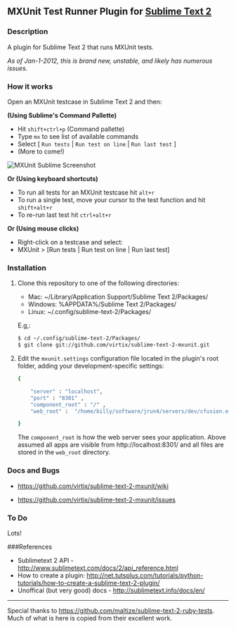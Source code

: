 ## MXUnit Test Runner Plugin for [Sublime Text 2](http://www.sublimetext.com/)

### Description
A plugin for Sublime Text 2 that runs MXUnit tests.

_As of Jan-1-2012, this is brand new, unstable, and likely has numerous issues._

### How it works

Open an MXUnit testcase in Sublime Text 2 and then:

__(Using Sublime's Command Pallette)__

 - Hit ```shift+ctrl+p``` (Command pallette)
 - Type ```mx``` to see list of available commands
 - Select [ ```Run tests``` | ```Run test on line``` | ```Run last test``` ]
 - (More to come!)


![MXUnit Sublime Screenshot](https://github.com/virtix/sublime-text-2-mxunit/raw/master/MXUnit-Sublime-Text-Command_Window.png)


__Or (Using keyboard shortcuts)__

 - To run all tests for an MXUnit testcase hit ```alt+r```
 - To run a single test, move your cursor to the test function and hit ```shift+alt+r```
 - To re-run last test  hit ```ctrl+alt+r```


__Or (Using mouse clicks)__

  - Right-click on a testcase and select: 
  - MXUnit > [Run tests | Run test on line | Run last test]


### Installation

1. Clone this repository to one of the following directories:

 	- Mac: ~/Library/Application Support/Sublime Text 2/Packages/
 	- Windows: %APPDATA%/Sublime Text 2/Packages/
 	- Linux: ~/.config/sublime-text-2/Packages/

	E.g,: 

	```bash
	$ cd ~/.config/sublime-text-2/Packages/
	$ git clone git://github.com/virtix/sublime-text-2-mxunit.git

	```

2. Edit the ```mxunit.settings``` configuration file located in the plugin's root folder,
   adding your development-specific settings:

	```bash
	{
	
		"server" : "localhost",
		"port" : "8301" ,
		"component_root" : "/" ,
		"web_root" :  "/home/billy/software/jrun4/servers/dev/cfusion.ear/cfusion.war/" ,
	
	}
	``` 
	The ```component_root``` is how the web server sees your application. Above assumed all apps are visible from
	http://localhost:8301/  and all files are stored in the  ```web_root``` directory.



### Docs and Bugs

 - https://github.com/virtix/sublime-text-2-mxunit/wiki
  
 - https://github.com/virtix/sublime-text-2-mxunit/issues


### To Do
Lots!


###References

 - Sublimetext 2 API - http://www.sublimetext.com/docs/2/api_reference.html
 - How to create a plugin: http://net.tutsplus.com/tutorials/python-tutorials/how-to-create-a-sublime-text-2-plugin/
 - Unoffical (but very good) docs - http://sublimetext.info/docs/en/




------


Special thanks to https://github.com/maltize/sublime-text-2-ruby-tests. Much of what is here is copied from their excellent work.